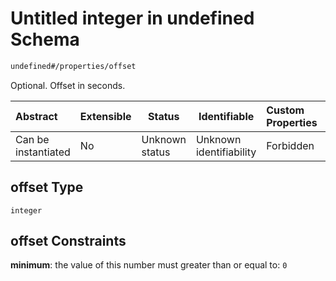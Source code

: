 # Untitled integer in undefined Schema

```txt
undefined#/properties/offset
```

Optional. Offset in seconds.


| Abstract            | Extensible | Status         | Identifiable            | Custom Properties | Additional Properties | Access Restrictions | Defined In                                                                                          |
| :------------------ | ---------- | -------------- | ----------------------- | :---------------- | --------------------- | ------------------- | --------------------------------------------------------------------------------------------------- |
| Can be instantiated | No         | Unknown status | Unknown identifiability | Forbidden         | Allowed               | none                | [signal_timing_plan.schema.json\*](../../out/signal_timing_plan.schema.json "open original schema") |

## offset Type

`integer`

## offset Constraints

**minimum**: the value of this number must greater than or equal to: `0`
